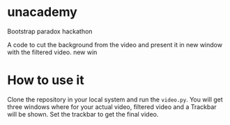 # unacademy
Bootstrap paradox hackathon


A code to cut the background from the video and present it in new window with the filtered video. new win

# How to use it

Clone the repository in your local system and run the `video.py`. You will get three windows where for your actual video, 
filtered video and a Trackbar will be shown. Set the trackbar to get the final video.
